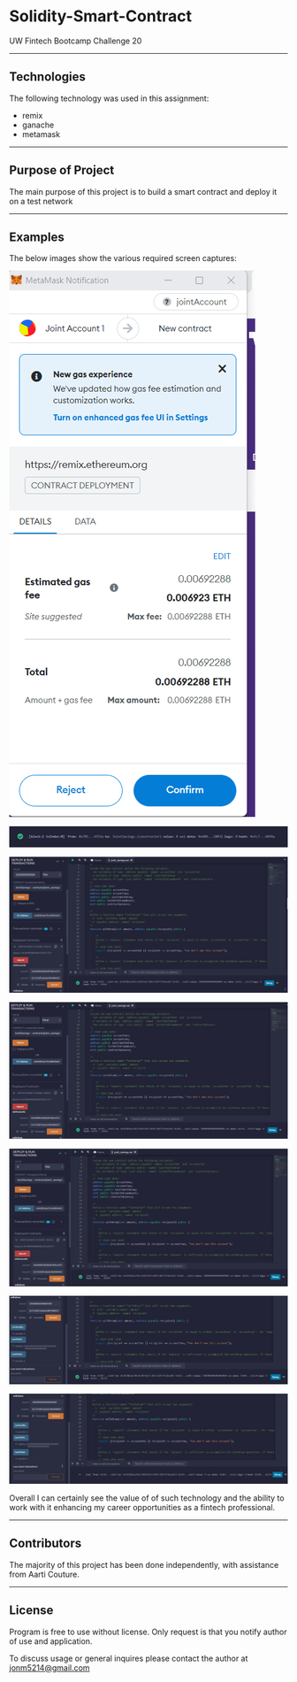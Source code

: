 # Solidity-Smart-Contract
UW Fintech Bootcamp Challenge 20

---

## Technologies

The following technology was used in this assignment:  
  
  * remix  
  * ganache
  * metamask  
  
---

## Purpose of Project

The main purpose of this project is to build a smart contract and deploy it on a test network    
  
---

## Examples

The below images show the various required screen captures: 
 
 ![Deploying Contract](Images/deploy1.png)
 
 ![Confirmation](Images/deploy2.png)
  
 ![Deposit 1](Execution_Results/1_Ether.png)  
    
 ![Deposit 5](Execution_Results/5_Ether.png)  
 
 ![Deposit 10](Execution_Results/10_Ether.png)  
 
 ![Withdraw 5](Execution_Results/1_withdraw.png)  

 ![Deposit 10](Execution_Results/10_withdraw.png)  
  

Overall I can certainly see the value of of such technology and the ability to work with it enhancing my career opportunities as a fintech professional.  

---

## Contributors

The majority of this project has been done independently, with assistance from Aarti Couture.

---

## License

Program is free to use without license.  Only request is that you notify author of use and application.
  
To discuss usage or general inquires please contact the author at jonm5214@gmail.com
